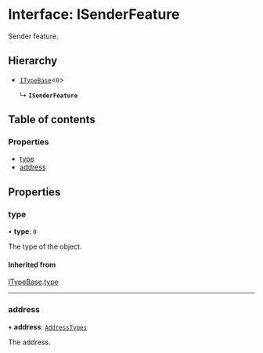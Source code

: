 # Interface: ISenderFeature

Sender feature.

## Hierarchy

- [`ITypeBase`](ITypeBase.md)<``0``\>

  ↳ **`ISenderFeature`**

## Table of contents

### Properties

- [type](ISenderFeature.md#type)
- [address](ISenderFeature.md#address)

## Properties

### type

• **type**: ``0``

The type of the object.

#### Inherited from

[ITypeBase](ITypeBase.md).[type](ITypeBase.md#type)

___

### address

• **address**: [`AddressTypes`](../api.md#addresstypes)

The address.
